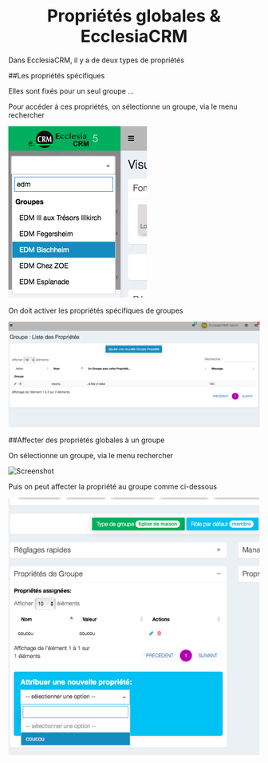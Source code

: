 # <center><big>Propriétés globales & Ecclesia**CRM** </big></center>

Dans EcclesiaCRM, il y a de deux types de propriétés

##Les propriétés spécifiques

Elles sont fixés pour un seul groupe ...

Pour accéder à ces propriétés, on sélectionne un groupe, via le menu rechercher

![Screenshot](../../../../img/group/admin/searchGroup.png)

On doit activer les propriétés spécifiques de groupes

![Screenshot](../../../../img/group/admin/globalPropsSettings2.png)

##Affecter des propriétés globales à un groupe

On sélectionne un groupe, via le menu rechercher

![Screenshot](../../../../img/group/admin/setGlobalProps1.png)

Puis on peut affecter la propriété au groupe comme ci-dessous

![Screenshot](../../../../img/group/admin/setGlobalProps2.png)

